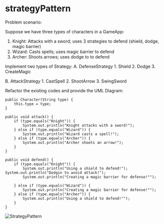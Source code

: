 # strategyPattern

Problem scenario:

Suppose we have three types of characters in a GameApp:

1. Knight: Attacks with a sword; uses 3 strategies to defend (shield, dodge, magic barrier)
2. Wizard: Casts spells; uses magic barrier to defend
3. Archer: Shoots arrows; uses dodge to to defend

Implement two types of Strategy:
A.  DefenseStrategy
     1. Shield
     2. Dodge
     3. CreateMagic

B.  AttackStrategy
     1.  CastSpell
     2.  ShootArrow
     3.  SwingSword  


Refactor the existing codes and provide the UML Diagram:

    public Character(String type) {
        this.type = type;
    }

    public void attack() {
        if (type.equals("Knight")) {
            System.out.println("Knight attacks with a sword!");
        } else if (type.equals("Wizard")) {
            System.out.println("Wizard casts a spell!");
        } else if (type.equals("Archer")) {
            System.out.println("Archer shoots an arrow!");
        }
    }

    public void defend() {
        if (type.equals("Knight")) {
            System.out.println("Using a shield to defend!");
	System.out.println("Dodgin to avoid attack!");
            System.out.println("Creating a magic barrier for defense!"");		

        } else if (type.equals("Wizard")) {
            System.out.println("Creating a magic barrier for defense!"");
        } else if (type.equals("Archer")) {
            System.out.println("Using a shield to defend!"");
        }
    }

![StrategyPattern](https://github.com/AngelicaManliguez/strategyPattern/assets/142959759/9f970884-92bf-4a17-8810-e6c052cac209)


